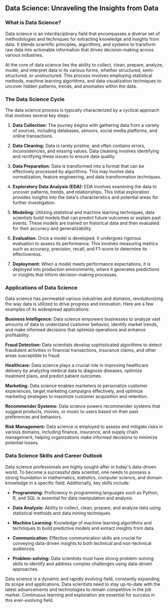 ## Data Science: Unraveling the Insights from Data

### What is Data Science?

Data science is an interdisciplinary field that encompasses a diverse set of methodologies and techniques for extracting knowledge and insights from data. It blends scientific principles, algorithms, and systems to transform raw data into actionable information that drives decision-making across various industries.

At the core of data science lies the ability to collect, clean, prepare, analyze, model, and interpret data in its various forms, whether structured, semi-structured, or unstructured. This process involves employing statistical methods, machine learning algorithms, and data visualization techniques to uncover hidden patterns, trends, and anomalies within the data.

### The Data Science Cycle

The data science process is typically characterized by a cyclical approach that involves several key steps:

1. **Data Collection:** The journey begins with gathering data from a variety of sources, including databases, sensors, social media platforms, and online transactions.

2. **Data Cleaning:** Data is rarely pristine, and often contains errors, inconsistencies, and missing values. Data cleaning involves identifying and rectifying these issues to ensure data quality.

3. **Data Preparation:** Data is transformed into a format that can be effectively processed by algorithms. This may involve data normalization, feature engineering, and data transformation techniques.

4. **Exploratory Data Analysis (EDA):** EDA involves examining the data to uncover patterns, trends, and relationships. This initial exploration provides insights into the data's characteristics and potential areas for further investigation.

5. **Modeling:** Utilizing statistical and machine learning techniques, data scientists build models that can predict future outcomes or explain past events. These models are trained on historical data and then evaluated for their accuracy and generalizability.

6. **Evaluation:** Once a model is developed, it undergoes rigorous evaluation to assess its performance. This involves measuring metrics such as accuracy, precision, recall, and F1-score to determine its effectiveness.

7. **Deployment:** When a model meets performance expectations, it is deployed into production environments, where it generates predictions or insights that inform decision-making processes.

### Applications of Data Science

Data science has permeated various industries and domains, revolutionizing the way data is utilized to drive progress and innovation. Here are a few examples of its widespread applications:

**Business Intelligence:** Data science empowers businesses to analyze vast amounts of data to understand customer behavior, identify market trends, and make informed decisions that optimize operations and enhance profitability.

**Fraud Detection:** Data scientists develop sophisticated algorithms to detect fraudulent activities in financial transactions, insurance claims, and other areas susceptible to fraud.

**Healthcare:** Data science plays a crucial role in improving healthcare delivery by analyzing medical data to diagnose diseases, optimize treatment plans, and predict patient outcomes.

**Marketing:** Data science enables marketers to personalize customer experiences, target marketing campaigns effectively, and optimize marketing strategies to maximize customer acquisition and retention.

**Recommender Systems:** Data science powers recommender systems that suggest products, movies, or music to users based on their past preferences and behaviors.

**Risk Management:** Data science is employed to assess and mitigate risks in various domains, including finance, insurance, and supply chain management, helping organizations make informed decisions to minimize potential losses.

### Data Science Skills and Career Outlook

Data science professionals are highly sought-after in today's data-driven world. To become a successful data scientist, one needs to possess a strong foundation in mathematics, statistics, computer science, and domain knowledge in a specific field. Additionally, key skills include:

* **Programming:** Proficiency in programming languages such as Python, R, and SQL is essential for data manipulation and analysis.

* **Data Analysis:** Ability to collect, clean, prepare, and analyze data using statistical methods and data mining techniques.

* **Machine Learning:** Knowledge of machine learning algorithms and techniques to build predictive models and extract insights from data.

* **Communication:** Effective communication skills are crucial for conveying data-driven insights to both technical and non-technical audiences.

* **Problem-solving:** Data scientists must have strong problem-solving skills to identify and address complex challenges using data-driven approaches.

Data science is a dynamic and rapidly evolving field, constantly expanding its scope and applications. Data scientists need to stay up-to-date with the latest advancements and technologies to remain competitive in the job market. Continuous learning and exploration are essential for success in this ever-evolving field.

